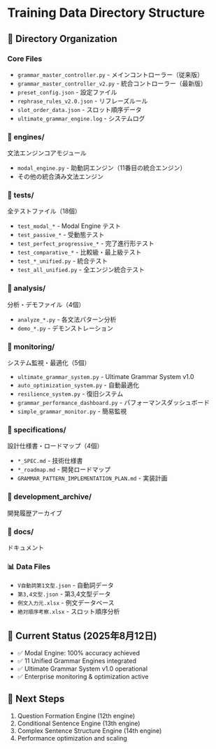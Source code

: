 # Training Data Directory Structure

## 📁 Directory Organization

### Core Files
- `grammar_master_controller.py` - メインコントローラー（従来版）
- `grammar_master_controller_v2.py` - 統合コントローラー（最新版）
- `preset_config.json` - 設定ファイル
- `rephrase_rules_v2.0.json` - リフレーズルール
- `slot_order_data.json` - スロット順序データ
- `ultimate_grammar_engine.log` - システムログ

### 📁 engines/
文法エンジンコアモジュール
- `modal_engine.py` - 助動詞エンジン（11番目の統合エンジン）
- その他の統合済み文法エンジン

### 📁 tests/
全テストファイル（18個）
- `test_modal_*` - Modal Engine テスト
- `test_passive_*` - 受動態テスト  
- `test_perfect_progressive_*` - 完了進行形テスト
- `test_comparative_*` - 比較級・最上級テスト
- `test_*_unified.py` - 統合テスト
- `test_all_unified.py` - 全エンジン統合テスト

### 📁 analysis/
分析・デモファイル（4個）
- `analyze_*.py` - 各文法パターン分析
- `demo_*.py` - デモンストレーション

### 📁 monitoring/
システム監視・最適化（5個）
- `ultimate_grammar_system.py` - Ultimate Grammar System v1.0
- `auto_optimization_system.py` - 自動最適化
- `resilience_system.py` - 復旧システム
- `grammar_performance_dashboard.py` - パフォーマンスダッシュボード
- `simple_grammar_monitor.py` - 簡易監視

### 📁 specifications/
設計仕様書・ロードマップ（4個）
- `*_SPEC.md` - 技術仕様書
- `*_roadmap.md` - 開発ロードマップ
- `GRAMMAR_PATTERN_IMPLEMENTATION_PLAN.md` - 実装計画

### 📁 development_archive/
開発履歴アーカイブ

### 📁 docs/
ドキュメント

### 📊 Data Files
- `V自動詞第1文型.json` - 自動詞データ
- `第3,4文型.json` - 第3,4文型データ
- `例文入力元.xlsx` - 例文データベース
- `絶対順序考察.xlsx` - スロット順序分析

## 🎯 Current Status (2025年8月12日)
- ✅ Modal Engine: 100% accuracy achieved
- ✅ 11 Unified Grammar Engines integrated
- ✅ Ultimate Grammar System v1.0 operational
- ✅ Enterprise monitoring & optimization active

## 🚀 Next Steps
1. Question Formation Engine (12th engine)
2. Conditional Sentence Engine (13th engine)  
3. Complex Sentence Structure Engine (14th engine)
4. Performance optimization and scaling
